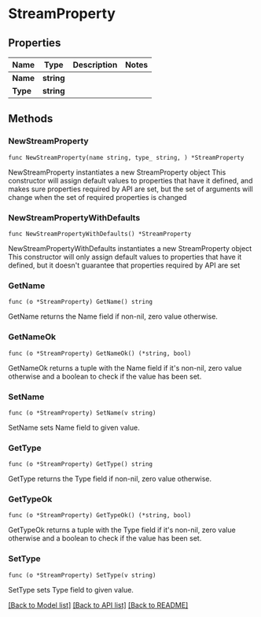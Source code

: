 # StreamProperty

## Properties

Name | Type | Description | Notes
------------ | ------------- | ------------- | -------------
**Name** | **string** |  | 
**Type** | **string** |  | 

## Methods

### NewStreamProperty

`func NewStreamProperty(name string, type_ string, ) *StreamProperty`

NewStreamProperty instantiates a new StreamProperty object
This constructor will assign default values to properties that have it defined,
and makes sure properties required by API are set, but the set of arguments
will change when the set of required properties is changed

### NewStreamPropertyWithDefaults

`func NewStreamPropertyWithDefaults() *StreamProperty`

NewStreamPropertyWithDefaults instantiates a new StreamProperty object
This constructor will only assign default values to properties that have it defined,
but it doesn't guarantee that properties required by API are set

### GetName

`func (o *StreamProperty) GetName() string`

GetName returns the Name field if non-nil, zero value otherwise.

### GetNameOk

`func (o *StreamProperty) GetNameOk() (*string, bool)`

GetNameOk returns a tuple with the Name field if it's non-nil, zero value otherwise
and a boolean to check if the value has been set.

### SetName

`func (o *StreamProperty) SetName(v string)`

SetName sets Name field to given value.


### GetType

`func (o *StreamProperty) GetType() string`

GetType returns the Type field if non-nil, zero value otherwise.

### GetTypeOk

`func (o *StreamProperty) GetTypeOk() (*string, bool)`

GetTypeOk returns a tuple with the Type field if it's non-nil, zero value otherwise
and a boolean to check if the value has been set.

### SetType

`func (o *StreamProperty) SetType(v string)`

SetType sets Type field to given value.



[[Back to Model list]](../README.md#documentation-for-models) [[Back to API list]](../README.md#documentation-for-api-endpoints) [[Back to README]](../README.md)


